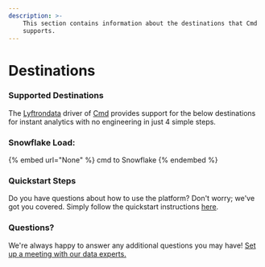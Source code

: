 ```yaml
---
description: >-
    This section contains information about the destinations that Cmd
    supports.
---
```


# Destinations

### Supported Destinations

The [Lyftrondata](https://www.lyftrondata.com/) driver of [Cmd](None) provides support for the below destinations for instant analytics with no engineering in just 4 simple steps.

### Snowflake Load:

{% embed url="None" %}
cmd to Snowflake
{% endembed %}

### Quickstart Steps

Do you have questions about how to use the platform? Don't worry; we've got you covered. Simply follow the quickstart instructions [here](README.md).

### Questions? <a href="#questions" id="questions"></a>

We're always happy to answer any additional questions you may have! [Set up a meeting with our data experts.](https://www.lyftrondata.com/book-a-meeting/)
